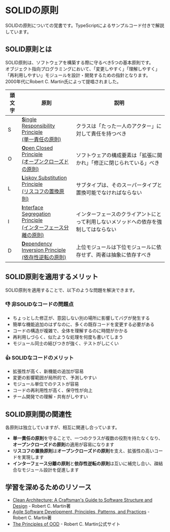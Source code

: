 # SOLIDの原則

SOLIDの原則についての覚書です。TypeScriptによるサンプルコード付きで解説しています。

## SOLID原則とは

SOLID原則は、ソフトウェアを構築する際に守るべき5つの基本原則です。  
オブジェクト指向プログラミングにおいて、「変更しやすく」「理解しやすく」「再利用しやすい」モジュールを設計・開発するための指針となります。  
2000年代にRobert C. Martin氏によって提唱されました。

|頭文字|原則|説明|
|---|---|---|
|S|[**S**ingle Responsibility Principle <br>(単一責任の原則)](single-responsibility-principle.md)|クラスは「たった一人のアクター」に対して責任を持つべき|
|O|[**O**pen Closed Principle<br> (オープンクローズドの原則)](open-closed-principle.md)|ソフトウェアの構成要素は「拡張に開かれ」「修正に閉じられている」べき|
|L|[**L**iskov Substitution Principle<br> (リスコフの置換原則)](liskov-substitution-principle.md)|サブタイプは、そのスーパータイプと置換可能でなければならない|
|I|[**I**nterface Segregation Principle<br> (インターフェース分離の原則)](interface-segregation-principle.md)|インターフェースのクライアントにとって利用しないメソッドへの依存を強制してはならない|
|D|[**D**ependency Inversion Principle<br> (依存性逆転の原則)](dependency-inversion-principle.md)|上位モジュールは下位モジュールに依存せず、両者は抽象に依存すべき|

## SOLID原則を適用するメリット

SOLID原則を適用することで、以下のような問題を解決できます。

### 👎 非SOLIDなコードの問題点
- ちょっとした修正が、意図しない別の場所に影響してバグが発生する
- 簡単な機能追加のはずなのに、多くの既存コードを変更する必要がある
- コードの構造が複雑で、全体を理解するのに時間がかかる
- 再利用しづらく、似たような処理を何度も書いてしまう
- モジュール同士の結びつきが強く、テストがしにくい

### 👍 SOLIDなコードのメリット
- 拡張性が高く、新機能の追加が容易
- 変更の影響範囲が局所的で、予測しやすい
- モジュール単位でのテストが容易
- コードの再利用性が高く、保守性が向上
- チーム開発での理解・共有がしやすい

## SOLID原則間の関連性

各原則は独立していますが、相互に関連し合っています。

- **単一責任の原則**を守ることで、一つのクラスが複数の役割を持たなくなり、**オープンクローズドの原則**の適用が容易になります
- **リスコフの置換原則**は**オープンクローズドの原則**を支え、拡張性の高いコードを実現します
- **インターフェース分離の原則**と**依存性逆転の原則**は互いに補完し合い、疎結合なモジュール設計を促進します

## 学習を深めるためのリソース

- [Clean Architecture: A Craftsman's Guide to Software Structure and Design](https://www.amazon.co.jp/dp/0134494164) - Robert C. Martin著
- [Agile Software Development, Principles, Patterns, and Practices](https://www.amazon.co.jp/dp/0135974445) - Robert C. Martin著
- [The Principles of OOD](http://butunclebob.com/ArticleS.UncleBob.PrinciplesOfOod) - Robert C. Martin公式サイト